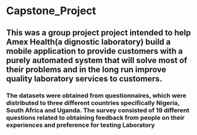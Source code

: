 # Capstone_Project
## This was a group project project intended to help Amex Health(a dignostic laboratory) build a mobile application to provide customers with a purely automated system that will solve most of their problems and in the long run improve quality laboratory services to customers.

### The datasets were obtained from questionnaires, which were distributed to three different countries specifically Nigeria, South Africa and Uganda. The survey consisted of 19 different questions related to obtaining feedback from people on their experiences and preference for testing Laboratory  

